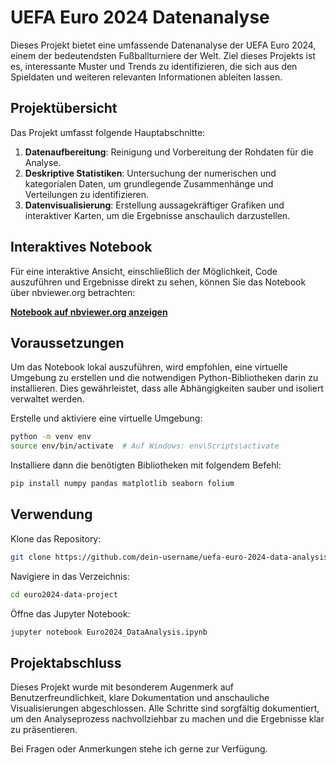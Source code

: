 # UEFA Euro 2024 Datenanalyse

Dieses Projekt bietet eine umfassende Datenanalyse der UEFA Euro 2024, einem der bedeutendsten Fußballturniere der Welt. Ziel dieses Projekts ist es, interessante Muster und Trends zu identifizieren, die sich aus den Spieldaten und weiteren relevanten Informationen ableiten lassen.

## Projektübersicht

Das Projekt umfasst folgende Hauptabschnitte:

1. **Datenaufbereitung**: Reinigung und Vorbereitung der Rohdaten für die Analyse.
2. **Deskriptive Statistiken**: Untersuchung der numerischen und kategorialen Daten, um grundlegende Zusammenhänge und Verteilungen zu identifizieren.
3. **Datenvisualisierung**: Erstellung aussagekräftiger Grafiken und interaktiver Karten, um die Ergebnisse anschaulich darzustellen.

## Interaktives Notebook

Für eine interaktive Ansicht, einschließlich der Möglichkeit, Code auszuführen und Ergebnisse direkt zu sehen, können Sie das Notebook über nbviewer.org betrachten:

[**Notebook auf nbviewer.org anzeigen**](https://nbviewer.org/github/markuslangus/euro2024-data-project/blob/main/Euro2024_DataAnalysis.ipynb)

## Voraussetzungen

Um das Notebook lokal auszuführen, wird empfohlen, eine virtuelle Umgebung zu erstellen und die notwendigen Python-Bibliotheken darin zu installieren. Dies gewährleistet, dass alle Abhängigkeiten sauber und isoliert verwaltet werden.

Erstelle und aktiviere eine virtuelle Umgebung:

```bash
python -m venv env
source env/bin/activate  # Auf Windows: env\Scripts\activate
```

Installiere dann die benötigten Bibliotheken mit folgendem Befehl:

```bash
pip install numpy pandas matplotlib seaborn folium
```

## Verwendung

Klone das Repository:

```bash
git clone https://github.com/dein-username/uefa-euro-2024-data-analysis.git
```

Navigiere in das Verzeichnis:

```bash
cd euro2024-data-project
```

Öffne das Jupyter Notebook:

```bash
jupyter notebook Euro2024_DataAnalysis.ipynb
```

## Projektabschluss

Dieses Projekt wurde mit besonderem Augenmerk auf Benutzerfreundlichkeit, klare Dokumentation und anschauliche Visualisierungen abgeschlossen. Alle Schritte sind sorgfältig dokumentiert, um den Analyseprozess nachvollziehbar zu machen und die Ergebnisse klar zu präsentieren.

Bei Fragen oder Anmerkungen stehe ich gerne zur Verfügung.
